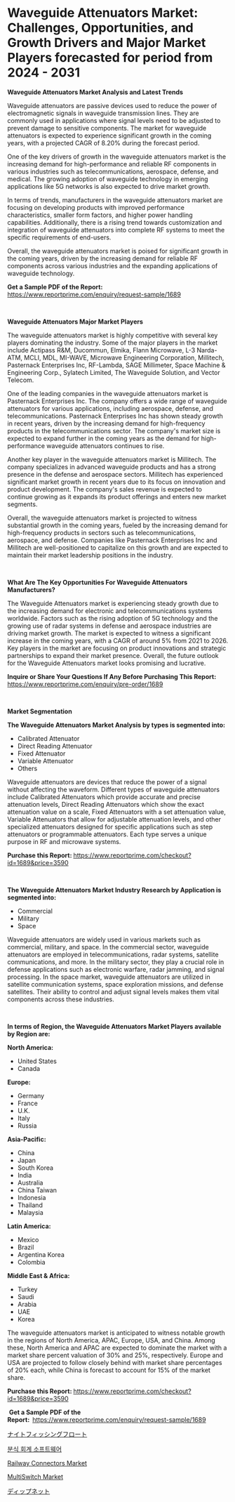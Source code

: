 <p><h1>Waveguide Attenuators Market: Challenges, Opportunities, and Growth Drivers and Major Market Players forecasted for period from 2024 - 2031</h1></p><p><strong>Waveguide Attenuators Market Analysis and Latest Trends</strong></p>
<p><p>Waveguide attenuators are passive devices used to reduce the power of electromagnetic signals in waveguide transmission lines. They are commonly used in applications where signal levels need to be adjusted to prevent damage to sensitive components. The market for waveguide attenuators is expected to experience significant growth in the coming years, with a projected CAGR of 8.20% during the forecast period.</p><p>One of the key drivers of growth in the waveguide attenuators market is the increasing demand for high-performance and reliable RF components in various industries such as telecommunications, aerospace, defense, and medical. The growing adoption of waveguide technology in emerging applications like 5G networks is also expected to drive market growth.</p><p>In terms of trends, manufacturers in the waveguide attenuators market are focusing on developing products with improved performance characteristics, smaller form factors, and higher power handling capabilities. Additionally, there is a rising trend towards customization and integration of waveguide attenuators into complete RF systems to meet the specific requirements of end-users.</p><p>Overall, the waveguide attenuators market is poised for significant growth in the coming years, driven by the increasing demand for reliable RF components across various industries and the expanding applications of waveguide technology.</p></p>
<p><strong>Get a Sample PDF of the Report:&nbsp;</strong> <a href="https://www.reportprime.com/enquiry/request-sample/1689">https://www.reportprime.com/enquiry/request-sample/1689</a></p>
<p>&nbsp;</p>
<p><strong>Waveguide Attenuators Major Market Players</strong></p>
<p><p>The waveguide attenuators market is highly competitive with several key players dominating the industry. Some of the major players in the market include Actipass R&M, Ducommun, Elmika, Flann Microwave, L-3 Narda-ATM, MCLI, MDL, MI-WAVE, Microwave Engineering Corporation, Millitech, Pasternack Enterprises Inc, RF-Lambda, SAGE Millimeter, Space Machine & Engineering Corp., Sylatech Limited, The Waveguide Solution, and Vector Telecom.</p><p>One of the leading companies in the waveguide attenuators market is Pasternack Enterprises Inc. The company offers a wide range of waveguide attenuators for various applications, including aerospace, defense, and telecommunications. Pasternack Enterprises Inc has shown steady growth in recent years, driven by the increasing demand for high-frequency products in the telecommunications sector. The company's market size is expected to expand further in the coming years as the demand for high-performance waveguide attenuators continues to rise.</p><p>Another key player in the waveguide attenuators market is Millitech. The company specializes in advanced waveguide products and has a strong presence in the defense and aerospace sectors. Millitech has experienced significant market growth in recent years due to its focus on innovation and product development. The company's sales revenue is expected to continue growing as it expands its product offerings and enters new market segments.</p><p>Overall, the waveguide attenuators market is projected to witness substantial growth in the coming years, fueled by the increasing demand for high-frequency products in sectors such as telecommunications, aerospace, and defense. Companies like Pasternack Enterprises Inc and Millitech are well-positioned to capitalize on this growth and are expected to maintain their market leadership positions in the industry.</p></p>
<p>&nbsp;</p>
<p><strong>What Are The Key Opportunities For Waveguide Attenuators Manufacturers?</strong></p>
<p><p>The Waveguide Attenuators market is experiencing steady growth due to the increasing demand for electronic and telecommunications systems worldwide. Factors such as the rising adoption of 5G technology and the growing use of radar systems in defense and aerospace industries are driving market growth. The market is expected to witness a significant increase in the coming years, with a CAGR of around 5% from 2021 to 2026. Key players in the market are focusing on product innovations and strategic partnerships to expand their market presence. Overall, the future outlook for the Waveguide Attenuators market looks promising and lucrative.</p></p>
<p><strong>Inquire or Share Your Questions If Any Before Purchasing This Report:</strong> <a href="https://www.reportprime.com/enquiry/pre-order/1689">https://www.reportprime.com/enquiry/pre-order/1689</a></p>
<p>&nbsp;</p>
<p><strong>Market Segmentation</strong></p>
<p><strong>The Waveguide Attenuators Market Analysis by types is segmented into:</strong></p>
<p><ul><li>Calibrated Attenuator</li><li>Direct Reading Attenuator</li><li>Fixed Attenuator</li><li>Variable Attenuator</li><li>Others</li></ul></p>
<p><p>Waveguide attenuators are devices that reduce the power of a signal without affecting the waveform. Different types of waveguide attenuators include Calibrated Attenuators which provide accurate and precise attenuation levels, Direct Reading Attenuators which show the exact attenuation value on a scale, Fixed Attenuators with a set attenuation value, Variable Attenuators that allow for adjustable attenuation levels, and other specialized attenuators designed for specific applications such as step attenuators or programmable attenuators. Each type serves a unique purpose in RF and microwave systems.</p></p>
<p><strong>Purchase this Report:&nbsp;</strong><a href="https://www.reportprime.com/checkout?id=1689&price=3590">https://www.reportprime.com/checkout?id=1689&price=3590</a></p>
<p>&nbsp;</p>
<p><strong>The Waveguide Attenuators Market Industry Research by Application is segmented into:</strong></p>
<p><ul><li>Commercial</li><li>Military</li><li>Space</li></ul></p>
<p><p>Waveguide attenuators are widely used in various markets such as commercial, military, and space. In the commercial sector, waveguide attenuators are employed in telecommunications, radar systems, satellite communications, and more. In the military sector, they play a crucial role in defense applications such as electronic warfare, radar jamming, and signal processing. In the space market, waveguide attenuators are utilized in satellite communication systems, space exploration missions, and defense satellites. Their ability to control and adjust signal levels makes them vital components across these industries.</p></p>
<p>&nbsp;</p>
<p><strong>In terms of Region, the Waveguide Attenuators Market Players available by Region are:</strong></p>
<p>
    <p> <strong> North America: </strong>
        <ul>
            <li>United States</li>
            <li>Canada</li>
        </ul>
        </p> 
    <p> <strong> Europe: </strong>
        <ul>
            <li>Germany</li>
            <li>France</li>
            <li>U.K.</li>
            <li>Italy</li>
            <li>Russia</li>
        </ul>
        </p> 
    <p> <strong> Asia-Pacific: </strong>
        <ul>
            <li>China</li>
            <li>Japan</li>
            <li>South Korea</li>
            <li>India</li>
            <li>Australia</li>
            <li>China Taiwan</li>
            <li>Indonesia</li>
            <li>Thailand</li>
            <li>Malaysia</li>
        </ul>
        </p> 
    <p> <strong> Latin America: </strong>
        <ul>
            <li>Mexico</li>
            <li>Brazil</li>
            <li>Argentina Korea</li>
            <li>Colombia</li>
        </ul>
        </p> 
    <p> <strong> Middle East & Africa: </strong>
        <ul>
            <li>Turkey</li>
            <li>Saudi</li>
            <li>Arabia</li>
            <li>UAE</li>
            <li>Korea</li>
        </ul>
    </p>
    </p>
<p><p>The waveguide attenuators market is anticipated to witness notable growth in the regions of North America, APAC, Europe, USA, and China. Among these, North America and APAC are expected to dominate the market with a market share percent valuation of 30% and 25%, respectively. Europe and USA are projected to follow closely behind with market share percentages of 20% each, while China is forecast to account for 15% of the market share.</p></p>
<p><strong>Purchase this Report: </strong><a href="https://www.reportprime.com/checkout?id=1689&price=3590">https://www.reportprime.com/checkout?id=1689&price=3590</a></p>
<p>&nbsp;<strong>Get a Sample PDF of the Report:&nbsp;&nbsp;</strong><a href="https://www.reportprime.com/enquiry/request-sample/1689">https://www.reportprime.com/enquiry/request-sample/1689</a></p>
<p><strong></strong></p>
<p><p><a href="https://github.com/xemfu2379520/Market-Research-Report-List-1/blob/main/98905599998.md">ナイトフィッシングフロート</a></p><p><a href="https://github.com/khytkeqagplkzqvh/Market-Research-Report-List-1/blob/main/34294529412.md">분식 회계 소프트웨어</a></p><p><a href="https://issuu.com/reportprime-2/docs/railway-connectors-market-size-2030.pptx">Railway Connectors Market</a></p><p><a href="https://github.com/mauripalmi/Market-Research-Report-List-2/blob/main/multiswitch-market.md">MultiSwitch Market</a></p><p><a href="https://github.com/bucuel854722/Market-Research-Report-List-1/blob/main/31095899999.md">ディップネット</a></p></p>